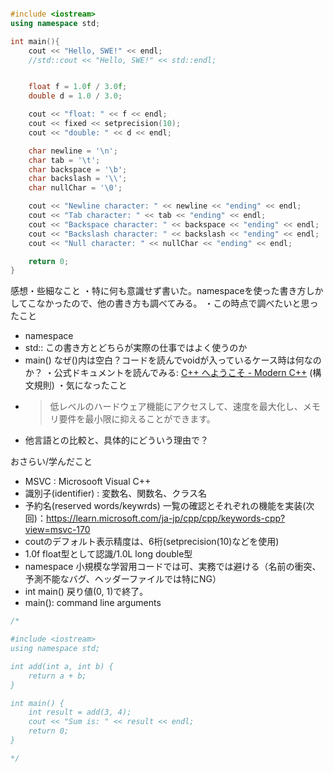 ```cpp

#include <iostream>
using namespace std;

int main(){
    cout << "Hello, SWE!" << endl;
    //std::cout << "Hello, SWE!" << std::endl;


    float f = 1.0f / 3.0f;
    double d = 1.0 / 3.0;

    cout << "float: " << f << endl;
    cout << fixed << setprecision(10);
    cout << "double: " << d << endl;

    char newline = '\n';
    char tab = '\t';
    char backspace = '\b';
    char backslash = '\\';
    char nullChar = '\0';

    cout << "Newline character: " << newline << "ending" << endl;
    cout << "Tab character: " << tab << "ending" << endl;
    cout << "Backspace character: " << backspace << "ending" << endl;
    cout << "Backslash character: " << backslash << "ending" << endl;
    cout << "Null character: " << nullChar << "ending" << endl;

    return 0;
}

```

感想・些細なこと
・特に何も意識せず書いた。namespaceを使った書き方しかしてこなかったので、他の書き方も調べてみる。
・この時点で調べたいと思ったこと
  - namespace
  - std:: この書き方とどちらが実際の仕事ではよく使うのか
  - main() なぜ()内は空白？コードを読んでvoidが入っているケース時は何なのか？
・公式ドキュメントを読んでみる: [C++ へようこそ - Modern C++](https://learn.microsoft.com/ja-jp/cpp/cpp/welcome-back-to-cpp-modern-cpp?view=msvc-170)
 (構文規則)
・気になったこと
  - > 低レベルのハードウェア機能にアクセスして、速度を最大化し、メモリ要件を最小限に抑えることができます。
  - 他言語との比較と、具体的にどういう理由で？

おさらい/学んだこと
  - MSVC : Microsooft Visual C++
  - 識別子(identifier) : 変数名、関数名、クラス名
  - 予約名(reserved words/keywrds) 一覧の確認とそれぞれの機能を実装(次回)：https://learn.microsoft.com/ja-jp/cpp/cpp/keywords-cpp?view=msvc-170
  - coutのデフォルト表示精度は、6桁(setprecision(10)などを使用)
  - 1.0f float型として認識/1.0L long double型
  - namespace 小規模な学習用コードでは可、実務では避ける（名前の衝突、予測不能なバグ、ヘッダーファイルでは特にNG）
  - int main() 戻り値(0, 1)で終了。
  - main(): command line arguments

```cpp
/*

#include <iostream>
using namespace std;

int add(int a, int b) {
    return a + b;
}

int main() {
    int result = add(3, 4);
    cout << "Sum is: " << result << endl;
    return 0;
}

*/
```


